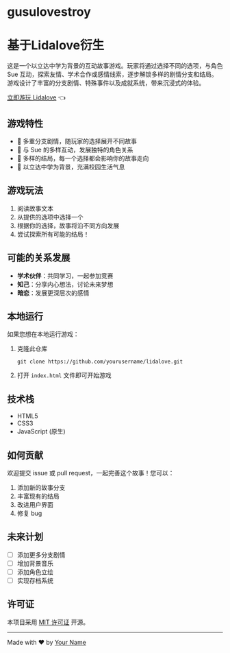 # gusulovestroy
# 基于Lidalove衍生

这是一个以立达中学为背景的互动故事游戏。玩家将通过选择不同的选项，与角色 Sue 互动，探索友情、学术合作或感情线索，逐步解锁多样的剧情分支和结局。游戏设计了丰富的分支剧情、特殊事件以及成就系统，带来沉浸式的体验。

[立即游玩 Lidalove](https://mrfeixiang.github.io/lidalove/) 👈 

## 游戏特性

- 🌟 多重分支剧情，随玩家的选择展开不同故事
- 👭 与 Sue 的多样互动，发展独特的角色关系
- 🎯 多样的结局，每一个选择都会影响你的故事走向
- 🏫 以立达中学为背景，充满校园生活气息

## 游戏玩法

1. 阅读故事文本
2. 从提供的选项中选择一个
3. 根据你的选择，故事将沿不同方向发展
4. 尝试探索所有可能的结局！

## 可能的关系发展

- **学术伙伴**：共同学习，一起参加竞赛
- **知己**：分享内心想法，讨论未来梦想
- **暗恋**：发展更深层次的感情

## 本地运行

如果您想在本地运行游戏：

1. 克隆此仓库
   ```
   git clone https://github.com/yourusername/lidalove.git
   ```

2. 打开 `index.html` 文件即可开始游戏

## 技术栈

- HTML5
- CSS3
- JavaScript (原生)

## 如何贡献

欢迎提交 issue 或 pull request，一起完善这个故事！您可以：

1. 添加新的故事分支
2. 丰富现有的结局
3. 改进用户界面
4. 修复 bug

## 未来计划

- [ ] 添加更多分支剧情
- [ ] 增加背景音乐
- [ ] 添加角色立绘
- [ ] 实现存档系统

## 许可证

本项目采用 [MIT 许可证](https://opensource.org/licenses/MIT) 开源。

---

Made with ❤️ by [Your Name](https://github.com/yourusername)
